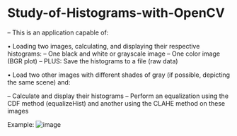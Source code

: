 # Study-of-Histograms-with-OpenCV

– This is an application capable of:

• Loading two images, calculating, and displaying their respective histograms:
– One black and white or grayscale image
– One color image (BGR plot)
– PLUS: Save the histograms to a file (raw data)

• Load two other images with different shades of gray (if possible, depicting the same scene) and:

– Calculate and display their histograms
– Perform an equalization using the CDF method (equalizeHist) and another using the CLAHE method on these images

Example:
![image](https://github.com/user-attachments/assets/0f00f229-4d56-4a5a-b7b9-9f6ee6541036)

